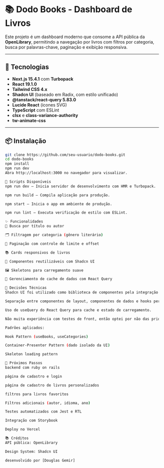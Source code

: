 # 📚 Dodo Books - Dashboard de Livros

Este projeto é um dashboard moderno que consome a API pública da **OpenLibrary**, permitindo a navegação por livros com filtros por categoria, busca por palavras-chave, paginação e exibição responsiva.

---

## 🚀 Tecnologias

- **Next.js 15.4.1** com **Turbopack**
- **React 19.1.0**
- **Tailwind CSS 4.x**
- **Shadcn UI** (baseado em Radix, com estilo unificado)
- **@tanstack/react-query 5.83.0**
- **Lucide React** (ícones SVG)
- **TypeScript** com ESLint
- **clsx** e **class-variance-authority**
- **tw-animate-css**

---

## 📦 Instalação

```bash
git clone https://github.com/seu-usuario/dodo-books.git
cd dodo-books
npm install
npm run dev
Abra http://localhost:3000 no navegador para visualizar.

🧩 Scripts Disponíveis
npm run dev – Inicia servidor de desenvolvimento com HMR e Turbopack.

npm run build – Compila aplicação para produção.

npm start – Inicia o app em ambiente de produção.

npm run lint – Executa verificação de estilo com ESLint.

✨ Funcionalidades
🔎 Busca por título ou autor

🗂️ Filtragem por categoria (gênero literário)

📄 Paginação com controle de limite e offset

📚 Cards responsivos de livros

🧱 Componentes reutilizáveis com Shadcn UI

🖼️ Skeletons para carregamento suave

🧠 Gerenciamento de cache de dados com React Query

📐 Decisões Técnicas
Shadcn UI foi utilizado como biblioteca de componentes pela integração com Tailwind e acessibilidade baseada no Radix.

Separação entre componentes de layout, componentes de dados e hooks personalizados.

Uso de useQuery do React Query para cache e estado de carregamento.

Não muita experiência com testes de front, então optei por não das prioridade

Padrões aplicados:

Hook Pattern (useBooks, useCategories)

Container-Presenter Pattern (dado isolado da UI)

Skeleton loading pattern

🔮 Próximos Passos
backend com ruby on rails

página de cadastro e login

página de cadastro de livros personalizados

filtros para livros favoritos

Filtros adicionais (autor, idioma, ano)

Testes automatizados com Jest e RTL

Integração com Storybook

Deploy no Vercel

📚 Créditos
API pública: OpenLibrary

Design System: Shadcn UI

desenvolvido por [Douglas Gemir]
```
